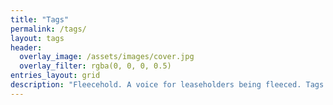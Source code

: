 ```yaml
---
title: "Tags"
permalink: /tags/
layout: tags
header:
  overlay_image: /assets/images/cover.jpg
  overlay_filter: rgba(0, 0, 0, 0.5)
entries_layout: grid
description: "Fleecehold. A voice for leaseholders being fleeced. Tags. Rooftop development. Parkcity. Cladding scandal."
---
```

